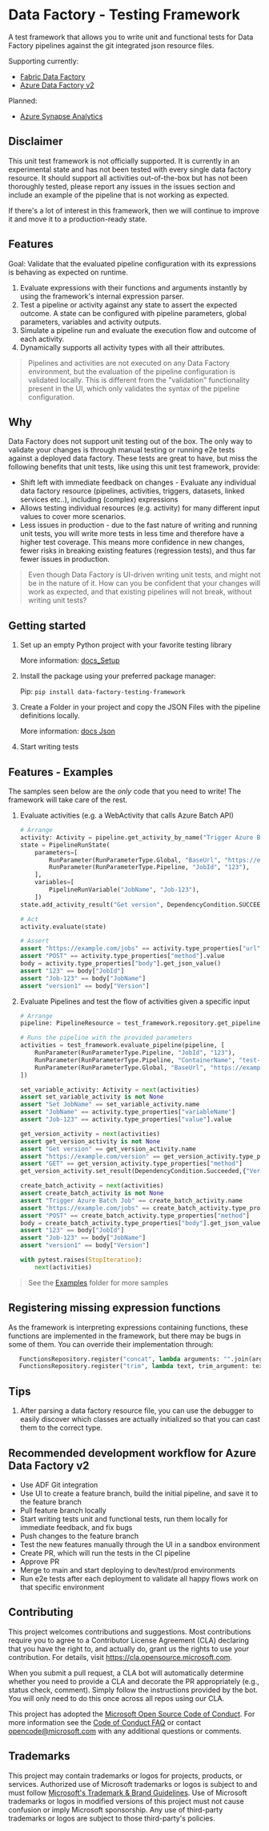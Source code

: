 # Data Factory - Testing Framework

A test framework that allows you to write unit and functional tests for Data Factory
pipelines against the git integrated json resource files.

Supporting currently:

* [Fabric Data Factory](https://learn.microsoft.com/en-us/fabric/data-factory/)
* [Azure Data Factory v2](https://learn.microsoft.com/en-us/azure/data-factory/concepts-pipelines-activities?tabs=data-factory)

Planned:

* [Azure Synapse Analytics](https://learn.microsoft.com/en-us/azure/data-factory/concepts-pipelines-activities?context=%2Fazure%2Fsynapse-analytics%2Fcontext%2Fcontext&tabs=data-factory/)

## Disclaimer

This unit test framework is not officially supported.
It is currently in an experimental state and has not been tested with every single data factory resource.
It should support all activities out-of-the-box but has not been thoroughly tested,
please report any issues in the issues section and include an example of the pipeline that is not working as expected.

If there's a lot of interest in this framework, then we will continue to improve it and move it to a production-ready state.

## Features

Goal: Validate that the evaluated pipeline configuration with its expressions is behaving as expected on runtime.

1. Evaluate expressions with their functions and arguments instantly by using the framework's internal expression parser.
1. Test a pipeline or activity against any state to assert the expected outcome.
   A state can be configured with pipeline parameters, global parameters, variables and activity outputs.
1. Simulate a pipeline run and evaluate the execution flow and outcome of each activity.
1. Dynamically supports all activity types with all their attributes.

> Pipelines and activities are not executed on any Data Factory environment,
> but the evaluation of the pipeline configuration is validated locally.
> This is different from the "validation" functionality present in the UI,
> which only validates the syntax of the pipeline configuration.

## Why

Data Factory does not support unit testing out of the box.
The only way to validate your changes is through manual testing or running e2e tests against a deployed data factory.
These tests are great to have, but miss the following benefits that unit tests, like using this unit test framework, provide:

* Shift left with immediate feedback on changes - Evaluate any individual data factory resource
  (pipelines, activities, triggers, datasets, linked services etc..), including (complex) expressions
* Allows testing individual resources (e.g. activity) for many different input values to cover more scenarios.
* Less issues in production - due to the fast nature of writing and running unit tests,
  you will write more tests in less time and therefore have a higher test coverage.
  This means more confidence in new changes, fewer risks in breaking existing features (regression tests),
  and thus far fewer issues in production.

> Even though Data Factory is UI-driven writing unit tests, and might not be in the nature of it.
> How can you be confident that your changes will work as expected,
> and that existing pipelines will not break, without writing unit tests?

## Getting started

1. Set up an empty Python project with your favorite testing library

   More information:
   [docs_Setup](/docs/environment_setup/unit_test_setup.md)

2. Install the package using your preferred package manager:

    Pip: `pip install data-factory-testing-framework`

3. Create a Folder in your project and copy the JSON Files with the pipeline definitions locally.

   More information:
   [docs Json](/docs/environment_setup/json_pipeline_files.md)

4. Start writing tests

## Features - Examples

The samples seen below are the _only_ code that you need to write! The framework will take care of the rest.

1. Evaluate activities (e.g. a WebActivity that calls Azure Batch API)

    ```python
    # Arrange
    activity: Activity = pipeline.get_activity_by_name("Trigger Azure Batch Job")
    state = PipelineRunState(
        parameters=[
            RunParameter(RunParameterType.Global, "BaseUrl", "https://example.com"),
            RunParameter(RunParameterType.Pipeline, "JobId", "123"),
        ],
        variables=[
            PipelineRunVariable("JobName", "Job-123"),
        ])
    state.add_activity_result("Get version", DependencyCondition.SUCCEEDED, {"Version": "version1"})

    # Act
    activity.evaluate(state)

    # Assert
    assert "https://example.com/jobs" == activity.type_properties["url"].value
    assert "POST" == activity.type_properties["method"].value
    body = activity.type_properties["body"].get_json_value()
    assert "123" == body["JobId"]
    assert "Job-123" == body["JobName"]
    assert "version1" == body["Version"]
   ```

1. Evaluate Pipelines and test the flow of activities given a specific input

    ```python
    # Arrange
    pipeline: PipelineResource = test_framework.repository.get_pipeline_by_name("batch_job")

    # Runs the pipeline with the provided parameters
    activities = test_framework.evaluate_pipeline(pipeline, [
        RunParameter(RunParameterType.Pipeline, "JobId", "123"),
        RunParameter(RunParameterType.Pipeline, "ContainerName", "test-container"),
        RunParameter(RunParameterType.Global, "BaseUrl", "https://example.com"),
    ])

    set_variable_activity: Activity = next(activities)
    assert set_variable_activity is not None
    assert "Set JobName" == set_variable_activity.name
    assert "JobName" == activity.type_properties["variableName"]
    assert "Job-123" == activity.type_properties["value"].value

    get_version_activity = next(activities)
    assert get_version_activity is not None
    assert "Get version" == get_version_activity.name
    assert "https://example.com/version" == get_version_activity.type_properties["url"].value
    assert "GET" == get_version_activity.type_properties["method"]
    get_version_activity.set_result(DependencyCondition.Succeeded,{"Version": "version1"})

    create_batch_activity = next(activities)
    assert create_batch_activity is not None
    assert "Trigger Azure Batch Job" == create_batch_activity.name
    assert "https://example.com/jobs" == create_batch_activity.type_properties["url"].value
    assert "POST" == create_batch_activity.type_properties["method"]
    body = create_batch_activity.type_properties["body"].get_json_value()
    assert "123" == body["JobId"]
    assert "Job-123" == body["JobName"]
    assert "version1" == body["Version"]

    with pytest.raises(StopIteration):
        next(activities)
    ```

> See the [Examples](/examples) folder for more samples

## Registering missing expression functions

As the framework is interpreting expressions containing functions, these functions are implemented in the framework,
but there may be bugs in some of them. You can override their implementation through:

```python
   FunctionsRepository.register("concat", lambda arguments: "".join(arguments))
   FunctionsRepository.register("trim", lambda text, trim_argument: text.strip(trim_argument[0]))
```

## Tips

1. After parsing a data factory resource file, you can use the debugger to easily discover which classes are actually
   initialized so that you can cast them to the correct type.

## Recommended development workflow for Azure Data Factory v2

* Use ADF Git integration
* Use UI to create a feature branch, build the initial pipeline, and save it to the feature branch
* Pull feature branch locally
* Start writing tests unit and functional tests, run them locally for immediate feedback, and fix bugs
* Push changes to the feature branch
* Test the new features manually through the UI in a sandbox environment
* Create PR, which will run the tests in the CI pipeline
* Approve PR
* Merge to main and start deploying to dev/test/prod environments
* Run e2e tests after each deployment to validate all happy flows work on that specific environment

## Contributing

This project welcomes contributions and suggestions.  Most contributions require you to agree to a
Contributor License Agreement (CLA) declaring that you have the right to, and actually do, grant us
the rights to use your contribution. For details, visit <https://cla.opensource.microsoft.com>.

When you submit a pull request, a CLA bot will automatically determine whether you need to provide
a CLA and decorate the PR appropriately (e.g., status check, comment). Simply follow the instructions
provided by the bot. You will only need to do this once across all repos using our CLA.

This project has adopted the [Microsoft Open Source Code of Conduct](https://opensource.microsoft.com/codeofconduct/).
For more information see the [Code of Conduct FAQ](https://opensource.microsoft.com/codeofconduct/faq/) or
contact [opencode@microsoft.com](mailto:opencode@microsoft.com) with any additional questions or comments.

## Trademarks

This project may contain trademarks or logos for projects, products, or services. Authorized use of Microsoft
trademarks or logos is subject to and must follow
[Microsoft's Trademark & Brand Guidelines](https://www.microsoft.com/en-us/legal/intellectualproperty/trademarks/usage/general).
Use of Microsoft trademarks or logos in modified versions of this project must not cause confusion or imply Microsoft sponsorship.
Any use of third-party trademarks or logos are subject to those third-party's policies.

